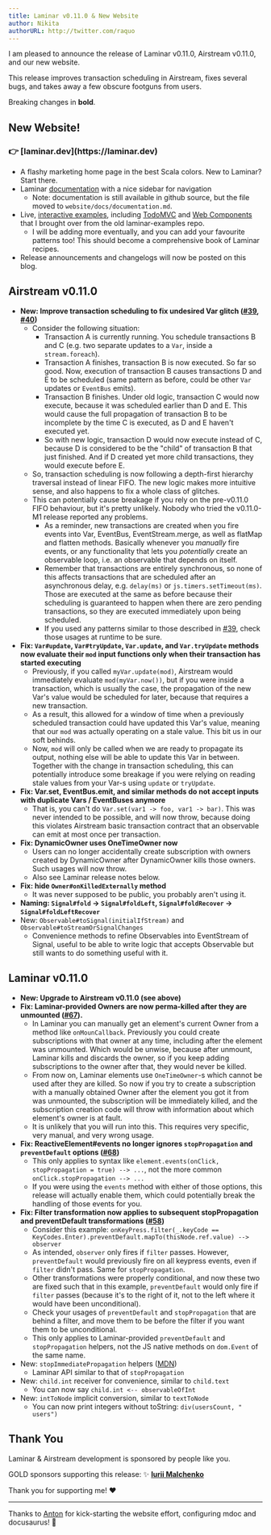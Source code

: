 ```yaml
---
title: Laminar v0.11.0 & New Website 
author: Nikita
authorURL: http://twitter.com/raquo
---
```


I am pleased to announce the release of Laminar v0.11.0, Airstream v0.11.0, and our new website.

This release improves transaction scheduling in Airstream, fixes several bugs, and takes away a few obscure footguns from users.

<!--truncate-->

Breaking changes in **bold**.


<h2>New Website!</h2>

<h3>👉 [laminar.dev](https://laminar.dev)</h3>

* A flashy marketing home page in the best Scala colors. New to Laminar? Start there.
* Laminar [documentation](https://laminar.dev/documentation) with a nice sidebar for navigation
  * Note: documentation is still available in github source, but the file moved to `website/docs/documentation.md`. 
* Live, [interactive examples](https://laminar.dev/examples), including [TodoMVC](https://laminar.dev/examples/todomvc) and [Web Components](https://laminar.dev/examples/web-components) that I brought over from the old laminar-examples repo.
  * I will be adding more eventually, and you can add your favourite patterns too! This should become a comprehensive book of Laminar recipes.
* Release announcements and changelogs will now be posted on this blog.


<h2>Airstream v0.11.0</h2>

* **New: Improve transaction scheduling to fix undesired Var glitch ([#39](https://github.com/raquo/Airstream/issues/39), [#40](https://github.com/raquo/Airstream/pull/40))**
  * Consider the following situation:
    * Transaction A is currently running. You schedule transactions B and C (e.g. two separate updates to a `Var`, inside a `stream.foreach`).
    * Transaction A finishes, transaction B is now executed. So far so good. Now, execution of transaction B causes transactions D and E to be scheduled (same pattern as before, could be other `Var` updates or `EventBus` emits).
    * Transaction B finishes. Under old logic, transaction C would now execute, because it was scheduled earlier than D and E. This would cause the full propagation of transaction B to be incomplete by the time C is executed, as D and E haven't executed yet.
    * So with new logic, transaction D would now execute instead of C, because D is considered to be the "child" of transaction B that just finished. And if D created yet more child transactions, they would execute before E.
  * So, transaction scheduling is now following a depth-first hierarchy traversal instead of linear FIFO. The new logic makes more intuitive sense, and also happens to fix a whole class of glitches.
  * This can potentially cause breakage if you rely on the pre-v0.11.0 FIFO behaviour, but it's pretty unlikely. Nobody who tried the v0.11.0-M1 release reported any problems.
    * As a reminder, new transactions are created when you fire events into Var, EventBus, EventStream.merge, as well as flatMap and flatten methods. Basically whenever you _manually_ fire events, or any functionality that lets you _potentially_ create an observable loop, i.e. an observable that depends on itself. 
    * Remember that transactions are entirely synchronous, so none of this affects transactions that are scheduled after an asynchronous delay, e.g. `delay(ms)` or `js.timers.setTimeout(ms)`. Those are executed at the same as before because their scheduling is guaranteed to happen when there are zero pending transactions, so they are executed immediately upon being scheduled. 
    * If you used any patterns similar to those described in [#39](https://github.com/raquo/Airstream/issues/39), check those usages at runtime to be sure.
* **Fix: `Var#update`, `Var#tryUpdate`, `Var.update`, and `Var.tryUpdate` methods now evaluate their `mod` input functions only when their transaction has started executing**
  * Previously, if you called `myVar.update(mod)`, Airstream would immediately evaluate `mod(myVar.now())`, but if you were inside a transaction, which is usually the case, the propagation of the new Var's value would be scheduled for later, because that requires a new transaction.
  * As a result, this allowed for a window of time when a previously scheduled transaction could have updated this Var's value, meaning that our `mod` was actually operating on a stale value. This bit us in our soft behinds.
  * Now, `mod` will only be called when we are ready to propagate its output, nothing else will be able to update this Var in between. Together with the change in transaction scheduling, this can potentially introduce some breakage if you were relying on reading stale values from your Var-s using `update` or `tryUpdate`.
* **Fix: Var.set, EventBus.emit, and similar methods do not accept inputs with duplicate Vars / EventBuses anymore**
  * That is, you can't do `Var.set(var1 -> foo, var1 -> bar)`. This was never intended to be possible, and will now throw, because doing this violates Airstream basic transaction contract that an observable can emit at most once per transaction.
* **Fix: DynamicOwner uses OneTimeOwner now**
  * Users can no longer accidentally create subscription with owners created by DynamicOwner after DynamicOwner kills those owners. Such usages will now throw.
  * Also see Laminar release notes below.
* **Fix: hide `Owner#onKilledExternally` method**
  * It was never supposed to be public, you probably aren't using it.
* **Naming: `Signal#fold` -> `Signal#foldLeft`, `Signal#foldRecover` -> `Signal#foldLeftRecover`**
* New: `Observable#toSignal(initialIfStream)` and `Observable#toStreamOrSignalChanges` 
  * Convenience methods to refine Observables into EventStream of Signal, useful to be able to write logic that accepts Observable but still wants to do something useful with it.


<h2>Laminar v0.11.0</h2>

* **New: Upgrade to Airstream v0.11.0 (see above)**
* **Fix: Laminar-provided Owners are now perma-killed after they are unmounted ([#67](https://github.com/raquo/Laminar/issues/67)).**
  * In Laminar you can manually get an element's current Owner from a method like `onMounCallback`. Previously you could create subscriptions with that owner at any time, including after the element was unmounted. Which would be unwise, because after unmount, Laminar kills and discards the owner, so if you keep adding subscriptions to the owner after that, they would never be killed.
  * From now on, Laminar elements use `OneTimeOwner`-s which cannot be used after they are killed. So now if you try to create a subscription with a manually obtained Owner after the element you got it from was unmounted, the subscription will be immediately killed, and the subscription creation code will throw with information about which element's owner is at fault. 
  * It is unlikely that you will run into this. This requires very specific, very manual, and very wrong usage.
* **Fix: ReactiveElement#events no longer ignores `stopPropagation` and `preventDefault` options ([#68](https://github.com/raquo/Laminar/issues/68))**
  * This only applies to syntax like `element.events(onClick, stopPropagation = true) --> ...`, not the more common `onClick.stopPropagation --> ...`
  * If you were using the `events` method with either of those options, this release will actually enable them, which could potentially break the handling of those events for you.
* **Fix: Filter transformation now applies to subsequent stopPropagation and preventDefault transformations ([#58](https://github.com/raquo/Laminar/issues/58))**
  * Consider this example: `onKeyPress.filter(_.keyCode == KeyCodes.Enter).preventDefault.mapTo(thisNode.ref.value) --> observer`
  * As intended, `observer` only fires if `filter` passes. However, `preventDefault` would previously fire on all keypress events, even if `filter` didn't pass. Same for `stopPropagation`.
  * Other transformations were properly conditional, and now these two are fixed such that in this example, `preventDefault` would only fire if `filter` passes (because it's to the right of it, not to the left where it would have been unconditional).
  * Check your usages of `preventDefault` and `stopPropagation` that are behind a filter, and move them to be before the filter if you want them to be unconditional.
  * This only applies to Laminar-provided `preventDefault` and `stopPropagation` helpers, not the JS native methods on `dom.Event` of the same name.
* New: `stopImmediatePropagation` helpers ([MDN](https://developer.mozilla.org/en-US/docs/Web/API/Event/stopImmediatePropagation))
  * Laminar API similar to that of `stopPropagation`
* New: `child.int` receiver for convenience, similar to `child.text`
  * You can now say `child.int <-- observableOfInt`
* New: `intToNode` implicit conversion, similar to `textToNode`
  * You can now print integers without toString: `div(usersCount, " users")` 


<h2>Thank You</h2>

Laminar & Airstream development is sponsored by people like you.

GOLD sponsors supporting this release: ✨ **[Iurii Malchenko](https://github.com/yurique)**

Thank you for supporting me! ❤️

---

Thanks to [Anton](https://github.com/keynmol) for kick-starting the website effort, configuring mdoc and docusaurus! 🚀
